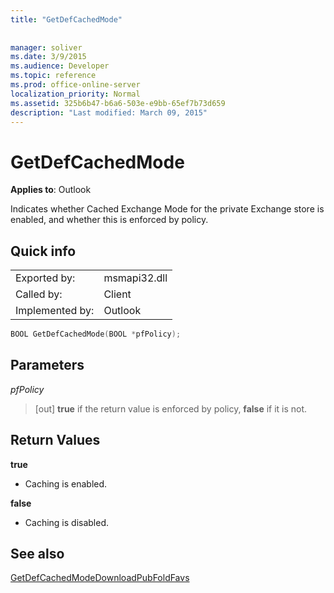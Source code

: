```yaml
---
title: "GetDefCachedMode"
 
 
manager: soliver
ms.date: 3/9/2015
ms.audience: Developer
ms.topic: reference
ms.prod: office-online-server
localization_priority: Normal
ms.assetid: 325b6b47-b6a6-503e-e9bb-65ef7b73d659
description: "Last modified: March 09, 2015"
---
```


# GetDefCachedMode

  
  
**Applies to**: Outlook 
  
Indicates whether Cached Exchange Mode for the private Exchange store is enabled, and whether this is enforced by policy.
  
## Quick info

|||
|:-----|:-----|
|Exported by:  <br/> |msmapi32.dll  <br/> |
|Called by:  <br/> |Client  <br/> |
|Implemented by:  <br/> |Outlook  <br/> |
   
```cpp
BOOL GetDefCachedMode(BOOL *pfPolicy); 

```

## Parameters

 _pfPolicy_
  
> [out] **true** if the return value is enforced by policy, **false** if it is not. 
    
## Return Values

 **true**
  
- Caching is enabled.
    
 **false**
  
- Caching is disabled.
    
## See also



[GetDefCachedModeDownloadPubFoldFavs](getdefcachedmodedownloadpubfoldfavs.md)

